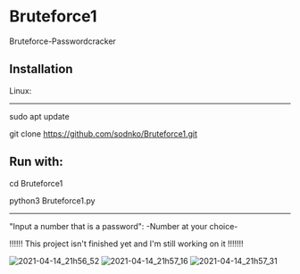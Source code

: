 # Bruteforce1
Bruteforce-Passwordcracker

Installation
-------------

Linux:
_______
sudo apt update

git clone https://github.com/sodnko/Bruteforce1.git

Run with:
-----------

cd  Bruteforce1

python3 Bruteforce1.py
______________________
 
 "Input a number that is a password": -Number at your choice-
 
 
 
!!!!!! This project isn't finished yet and I'm still working on it  !!!!!!!

![2021-04-14_21h56_52](https://user-images.githubusercontent.com/81910309/114771094-77fc8a00-9d6c-11eb-947e-668633658bc2.png)
![2021-04-14_21h57_16](https://user-images.githubusercontent.com/81910309/114771100-792db700-9d6c-11eb-9a7b-98ce62bd6453.png)
![2021-04-14_21h57_31](https://user-images.githubusercontent.com/81910309/114771106-7c28a780-9d6c-11eb-8652-449a540e6d9f.png)
